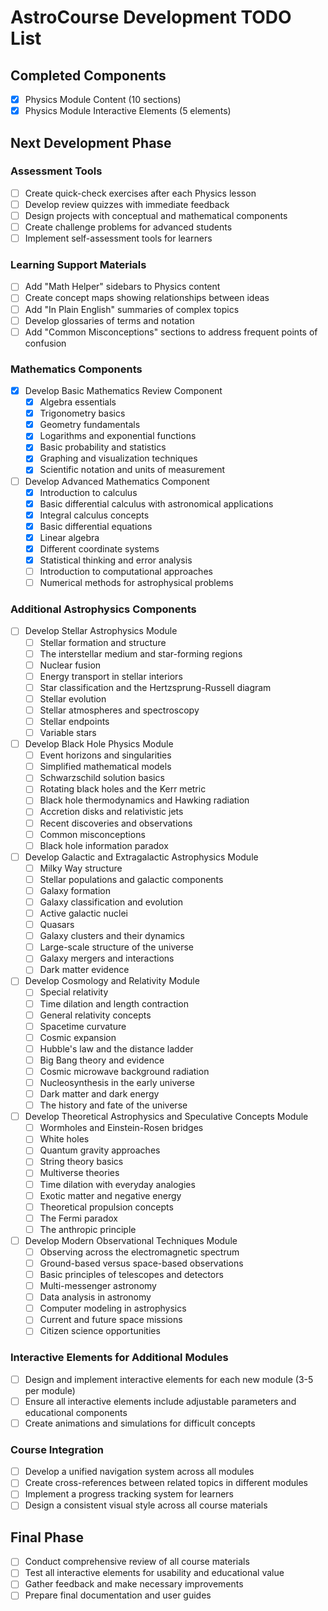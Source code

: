 # AstroCourse Development TODO List

## Completed Components
- [x] Physics Module Content (10 sections)
- [x] Physics Module Interactive Elements (5 elements)

## Next Development Phase

### Assessment Tools
- [ ] Create quick-check exercises after each Physics lesson
- [ ] Develop review quizzes with immediate feedback
- [ ] Design projects with conceptual and mathematical components
- [ ] Create challenge problems for advanced students
- [ ] Implement self-assessment tools for learners

### Learning Support Materials
- [ ] Add "Math Helper" sidebars to Physics content
- [ ] Create concept maps showing relationships between ideas
- [ ] Add "In Plain English" summaries of complex topics
- [ ] Develop glossaries of terms and notation
- [ ] Add "Common Misconceptions" sections to address frequent points of confusion

### Mathematics Components
- [x] Develop Basic Mathematics Review Component
  - [x] Algebra essentials
  - [x] Trigonometry basics
  - [x] Geometry fundamentals
  - [x] Logarithms and exponential functions
  - [x] Basic probability and statistics
  - [x] Graphing and visualization techniques
  - [x] Scientific notation and units of measurement

- [ ] Develop Advanced Mathematics Component
  - [x] Introduction to calculus
  - [x] Basic differential calculus with astronomical applications
  - [x] Integral calculus concepts
  - [x] Basic differential equations
  - [x] Linear algebra
  - [x] Different coordinate systems
  - [x] Statistical thinking and error analysis
  - [ ] Introduction to computational approaches
  - [ ] Numerical methods for astrophysical problems

### Additional Astrophysics Components
- [ ] Develop Stellar Astrophysics Module
  - [ ] Stellar formation and structure
  - [ ] The interstellar medium and star-forming regions
  - [ ] Nuclear fusion
  - [ ] Energy transport in stellar interiors
  - [ ] Star classification and the Hertzsprung-Russell diagram
  - [ ] Stellar evolution
  - [ ] Stellar atmospheres and spectroscopy
  - [ ] Stellar endpoints
  - [ ] Variable stars

- [ ] Develop Black Hole Physics Module
  - [ ] Event horizons and singularities
  - [ ] Simplified mathematical models
  - [ ] Schwarzschild solution basics
  - [ ] Rotating black holes and the Kerr metric
  - [ ] Black hole thermodynamics and Hawking radiation
  - [ ] Accretion disks and relativistic jets
  - [ ] Recent discoveries and observations
  - [ ] Common misconceptions
  - [ ] Black hole information paradox

- [ ] Develop Galactic and Extragalactic Astrophysics Module
  - [ ] Milky Way structure
  - [ ] Stellar populations and galactic components
  - [ ] Galaxy formation
  - [ ] Galaxy classification and evolution
  - [ ] Active galactic nuclei
  - [ ] Quasars
  - [ ] Galaxy clusters and their dynamics
  - [ ] Large-scale structure of the universe
  - [ ] Galaxy mergers and interactions
  - [ ] Dark matter evidence

- [ ] Develop Cosmology and Relativity Module
  - [ ] Special relativity
  - [ ] Time dilation and length contraction
  - [ ] General relativity concepts
  - [ ] Spacetime curvature
  - [ ] Cosmic expansion
  - [ ] Hubble's law and the distance ladder
  - [ ] Big Bang theory and evidence
  - [ ] Cosmic microwave background radiation
  - [ ] Nucleosynthesis in the early universe
  - [ ] Dark matter and dark energy
  - [ ] The history and fate of the universe

- [ ] Develop Theoretical Astrophysics and Speculative Concepts Module
  - [ ] Wormholes and Einstein-Rosen bridges
  - [ ] White holes
  - [ ] Quantum gravity approaches
  - [ ] String theory basics
  - [ ] Multiverse theories
  - [ ] Time dilation with everyday analogies
  - [ ] Exotic matter and negative energy
  - [ ] Theoretical propulsion concepts
  - [ ] The Fermi paradox
  - [ ] The anthropic principle

- [ ] Develop Modern Observational Techniques Module
  - [ ] Observing across the electromagnetic spectrum
  - [ ] Ground-based versus space-based observations
  - [ ] Basic principles of telescopes and detectors
  - [ ] Multi-messenger astronomy
  - [ ] Data analysis in astronomy
  - [ ] Computer modeling in astrophysics
  - [ ] Current and future space missions
  - [ ] Citizen science opportunities

### Interactive Elements for Additional Modules
- [ ] Design and implement interactive elements for each new module (3-5 per module)
- [ ] Ensure all interactive elements include adjustable parameters and educational components
- [ ] Create animations and simulations for difficult concepts

### Course Integration
- [ ] Develop a unified navigation system across all modules
- [ ] Create cross-references between related topics in different modules
- [ ] Implement a progress tracking system for learners
- [ ] Design a consistent visual style across all course materials

## Final Phase
- [ ] Conduct comprehensive review of all course materials
- [ ] Test all interactive elements for usability and educational value
- [ ] Gather feedback and make necessary improvements
- [ ] Prepare final documentation and user guides
